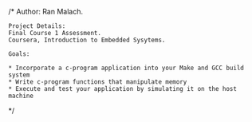 /* 
    Author:
    Ran Malach.

    Project Details:
    Final Course 1 Assessment.
    Coursera, Introduction to Embedded Sysytems.
    
    Goals:
    
    * Incorporate a c-program application into your Make and GCC build system
    * Write c-program functions that manipulate memory
    * Execute and test your application by simulating it on the host machine

 */
 
